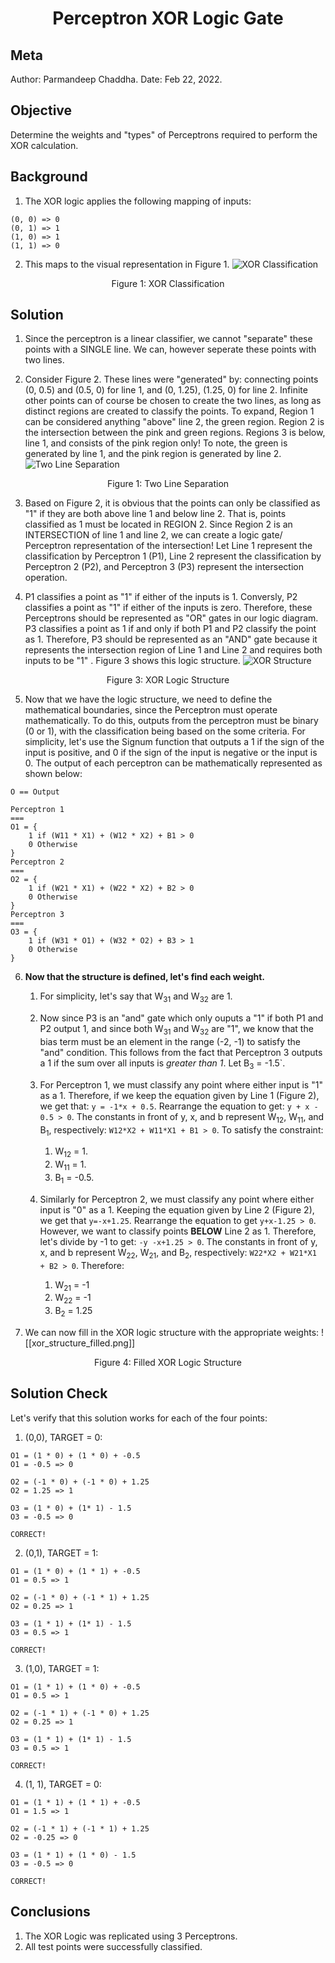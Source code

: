 # <center> Perceptron XOR Logic Gate  </center>

## Meta
Author: Parmandeep Chaddha. 
Date: Feb 22, 2022. 

## Objective
Determine the weights and "types" of Perceptrons required to perform the XOR calculation.

## Background
1. The XOR logic applies the following mapping of inputs:
```
(0, 0) => 0
(0, 1) => 1
(1, 0) => 1
(1, 1) => 0
```
2. This maps to the  visual representation in Figure 1.
 ![XOR Classification](xor_classification.png)
<center> Figure 1: XOR Classification </center>

## Solution
1. Since the perceptron is a linear classifier, we cannot "separate" these points with a SINGLE line. We can, however seperate these points with two lines.

2. Consider Figure 2. These lines were "generated" by: connecting points (0, 0.5) and (0.5, 0) for line 1, and (0, 1.25), (1.25, 0) for line 2. Infinite other points can of course be chosen to create the two lines, as long as distinct regions are created to classify the points. To expand, Region 1 can be considered anything "above" line 2, the green region. Region 2 is the intersection between the pink and green regions. Regions 3 is below, line 1, and consists of the pink region only! To note, the green is generated by line 1, and the pink region is generated by line 2.
 ![Two Line Separation](two_line_separation.png)
<center> Figure 1: Two Line Separation </center>

3. Based on Figure 2, it is obvious that the points can only be classified as "1"  if they are both above line 1 and below line 2. That is, points classified as 1 must be located in REGION 2. Since Region 2 is an INTERSECTION of line 1 and line 2, we can create a logic gate/ Perceptron representation of the intersection! Let Line 1 represent the classification by Perceptron 1 (P1), Line 2 represent the classification by Perceptron 2 (P2),  and Perceptron 3 (P3) represent the intersection operation.

4. P1 classifies a point as  "1" if either of the inputs is 1. Conversly,  P2 classifies a point as "1" if either of the inputs is zero. Therefore, these Perceptrons should be represented as "OR" gates in our logic diagram. P3 classifies a point as 1 if and only if both P1 and P2 classify the point as 1. Therefore, P3 should be represented as an "AND" gate because it represents the intersection region of Line 1 and Line 2 and requires both inputs to be "1" . Figure 3 shows this logic structure.
![XOR Structure ](xor_structure.png)
<center> Figure 3: XOR Logic Structure </center>

5. Now that we have the logic structure, we need to define the mathematical boundaries, since the Perceptron must operate mathematically. To do this,  outputs from the perceptron must be binary (0 or 1), with the classification being based on the some criteria. For simplicity, let's use the Signum function that outputs a 1 if the sign of the input is positive, and 0 if the sign of the input is negative or the input is 0. The output of each perceptron can be mathematically represented as shown below:
```Text
O == Output

Perceptron 1
===
O1 = {
	1 if (W11 * X1) + (W12 * X2) + B1 > 0
	0 Otherwise
}
Perceptron 2
===
O2 = {
	1 if (W21 * X1) + (W22 * X2) + B2 > 0
	0 Otherwise
}
Perceptron 3
===
O3 = {
	1 if (W31 * O1) + (W32 * O2) + B3 > 1
	0 Otherwise
}

```

6. **Now that the structure is defined, let's find each weight.**
	1. For simplicity, let's say that W<sub>31</sub> and W<sub>32</sub> are 1. 


	2. Now since P3 is an "and" gate which only ouputs a "1" if both P1 and P2 output 1, and since both W<sub>31</sub> and W<sub>32</sub> are "1", we know that the bias term must be an element in the range (-2, -1) to satisfy the "and" condition. This follows from the fact that Perceptron 3 outputs a 1  if the sum over all inputs is *greater than 1*. Let B<sub>3</sub> = -1.5`.


	3. For Perceptron 1, we must classify any point where either input is "1" as a 1. Therefore, if we keep the equation given by Line 1 (Figure 2), we get that: `y = -1*x + 0.5`.  Rearrange the equation to get: `y + x - 0.5 > 0`. The constants in front of y, x, and b represent W<sub>12</sub>, W<sub>11</sub>, and B<sub>1</sub>, respectively: `W12*X2 + W11*X1 + B1 > 0`. To satisfy the constraint:
		1. W<sub>12</sub> = 1.  
		2. W<sub>11</sub> = 1. 
		3. B<sub>1</sub> = -0.5.

	4. Similarly for Perceptron 2, we must classify any point where either input is "0" as a 1. Keeping the equation given by Line 2 (Figure 2), we get that `y=-x+1.25`. Rearrange the equation to get `y+x-1.25 > 0`. However, we want to classify points **BELOW** Line 2 as 1. Therefore, let's divide by -1 to get: `-y -x+1.25 > 0`. The constants in front of y, x, and b represent W<sub>22</sub>, W<sub>21</sub>, and B<sub>2</sub>, respectively: `W22*X2 + W21*X1 + B2 > 0`.  Therefore:
		1.  W<sub>21</sub> = -1
		2.  W<sub>22</sub> = -1
		3.  B<sub>2</sub> = 1.25
 
7. We can now fill in the XOR logic structure with the appropriate weights:
![[xor_structure_filled.png]]
<center> Figure 4: Filled XOR Logic Structure </center>

## Solution Check
Let's verify that this solution works for each of the four points:
1. (0,0), TARGET = 0:
```Text
O1 = (1 * 0) + (1 * 0) + -0.5
O1 = -0.5 => 0

O2 = (-1 * 0) + (-1 * 0) + 1.25
O2 = 1.25 => 1

O3 = (1 * 0) + (1* 1) - 1.5
O3 = -0.5 => 0

CORRECT!
```
2. (0,1), TARGET = 1:
```Text
O1 = (1 * 0) + (1 * 1) + -0.5
O1 = 0.5 => 1

O2 = (-1 * 0) + (-1 * 1) + 1.25
O2 = 0.25 => 1

O3 = (1 * 1) + (1* 1) - 1.5
O3 = 0.5 => 1

CORRECT!
```
3. (1,0), TARGET = 1:
```Text
O1 = (1 * 1) + (1 * 0) + -0.5
O1 = 0.5 => 1

O2 = (-1 * 1) + (-1 * 0) + 1.25
O2 = 0.25 => 1

O3 = (1 * 1) + (1* 1) - 1.5
O3 = 0.5 => 1

CORRECT!
```
4. (1, 1), TARGET = 0:
```Text
O1 = (1 * 1) + (1 * 1) + -0.5
O1 = 1.5 => 1

O2 = (-1 * 1) + (-1 * 1) + 1.25
O2 = -0.25 => 0

O3 = (1 * 1) + (1 * 0) - 1.5
O3 = -0.5 => 0

CORRECT!
```

## Conclusions
1. The XOR Logic was replicated using 3 Perceptrons.
2. All test points were successfully classified.